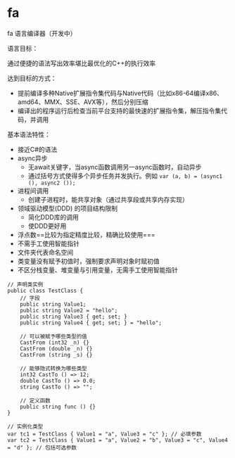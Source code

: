# fa

fa 语言编译器（开发中）

语言目标：

通过便捷的语法写出效率堪比最优化的C++的执行效率

达到目标的方式：

- 提前编译多种Native扩展指令集代码与Native代码（比如x86-64编译x86、amd64、MMX、SSE、AVX等），然后分别压缩
- 编译出的程序运行后检查当前平台支持的最快速的扩展指令集，解压指令集代码，并调用

基本语法特性：

- 接近C#的语法
- async异步
	+ 无await关键字，当async函数调用另一async函数时，自动异步
	+ 通过括号方式使得多个异步任务并发执行。例如 `var (a, b) = (async1 (), async2 ());`
- 进程间调用
	+ 创建子进程时，能共享对象（通过共享段或共享内存实现）
- 领域驱动模型(DDD) 的项目结构限制
	+ 简化DDD库的调用
	+ 使DDD更好用
- 浮点数==比较为指定精度比较，精确比较使用===
- 不需手工使用智能指针
- 文件夹代表命名空间
- 类变量没有赋予初值时，强制要求声明对象时赋初值
- 不区分栈变量、堆变量与引用变量，无需手工使用智能指针

```fa
// 声明类实例
public class TestClass {
	// 字段
	public string Value1;
	public string Value2 = "hello";
	public string Value3 { get; set; }
	public string Value4 { get; set; } = "hello";

	// 可以被赋予哪些类型的值
	CastFrom (int32 _n) {}
	CastFrom (double _n) {}
	CastFrom (string _s) {}

	// 能够隐式转换为哪些类型
	int32 CastTo () => 12;
	double CastTo () => 0.0;
	string CastTo () => "";

	// 定义函数
	public string func () {}
}

// 实例化类型
var tc1 = TestClass { Value1 = "a", Value3 = "c" }; // 必填参数
var tc2 = TestClass { Value1 = "a", Value2 = "b", Value3 = "c", Value4 = "d" }; // 包括可选参数
```

<!--
性能警告：

1. 要求不允许循环引用
	- 警告处理方式：引用路径其中一个引用改为 `Object&?`（弱引用）
	- 忽略警告：改用RAII+GC实现
2. 貌似是死循环的代码块，要求循环体内所有路径带异步方法调用（待确认）
	- 警告处理方式：给while循环加上 `@safe` 标注
	- 忽略警告后：编译器给所有实时运行路径加上循环一万次yield一下

参考资料：

https://zhuanlan.zhihu.com/p/25959684
前言（就是本篇）
考不上三本也能给自己心爱的语言加上Coroutine（一） - 知乎专栏
考不上三本也能给自己心爱的语言加上Coroutine（二） - 知乎专栏
考不上三本也能给自己心爱的语言加上Coroutine（三） - 知乎专栏
考不上三本也能给自己心爱的语言加上Coroutine（四） - 知乎专栏
考不上三本也会实现数据绑定（一） - 知乎专栏
考不上三本也会实现数据绑定（二） - 知乎专栏
考不上三本也会实现数据绑定（三） （作者： @余生梦 ）
考不上三本也能实现C++编译器——前言
考不上三本也能懂系列——处理声明（一）
考不上三本也能懂系列——处理声明（二）
考不上三本也能懂系列——处理声明（三）（新！）
考不上三本也能懂系列——实现C++类型系统（一）
考不上三本也能懂系列——实现C++类型系统（二）
考不上三本也能懂系列——什么是C++的argument-dependent lookup

创建结构体
https://llvm.org/doxygen/classllvm_1_1StructType.html#a7cf5280be35cd0c973f40c7d87a11acd

-->
